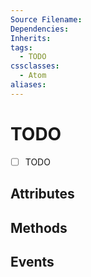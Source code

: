 ```yaml
---
Source Filename: 
Dependencies: 
Inherits: 
tags:
  - TODO
cssclasses:
  - Atom
aliases:
---
```

# TODO
- [ ] TODO

## Attributes

## Methods

## Events